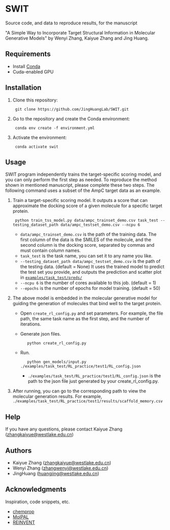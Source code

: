 # SWIT
Source code, and data to reproduce results, for the manuscript

"A Simple Way to Incorporate Target Structural Information in Molecular Generative Models" by Wenyi Zhang, Kaiyue Zhang and Jing Huang.

## Requirements
* Install [Conda](https://conda.io/projects/conda/en/latest/index.html)
* Cuda-enabled GPU

## Installation
1. Clone this repository: 

        git clone https://github.com/JingHuangLab/SWIT.git
        
2. Go to the repository and create the Conda environment:
   
        conda env create -f environment.yml

3. Activate the environment:
   
        conda activate swit

## Usage
SWIT program independently trains the target-specific scoring model, and you can only perform the first step as needed. To reproduce the method shown in mentioned manuscript, please complete these two steps. The following command uses a subset of the AmpC target data as an example.
1. Train a target-specific scoring model. It outputs a score that can approximate the docking score of a given molecule for a specific target protein.
  
        python train_tss_model.py data/ampc_trainset_demo.csv task_test --testing_dataset_path data/ampc_testset_demo.csv --ncpu 6
  
    * `data/ampc_trainset_demo.csv` is the path of the training data. The first column of the data is the SMILES of the molecule, and the second column is the docking score, separated by commas and must contain column names.
    * `task_test` is the task name, you can set it to any name you like.
    * `--testing_dataset_path data/ampc_testset_demo.csv`  is the path of the testing data. (default = None) It uses the trained model to predict the test set you provide, and outputs the prediction and scatter plot in [`examples/task_test/preds/`](examples/task_test/preds/)
    * `--ncpu 6` is the number of cores available to this job. (default = 1)
    * `--epochs` is the number of epochs for model training. (default = 50)
  
2. The above model is embedded in the molecular generative model for guiding the generation of molecules that bind well to the target protein. 
   - Open `create_rl_config.py` and set parameters. For example, the file path, the same task name as the first step, and the number of iterations.
   - Generate json files.
  
            python create_rl_config.py
        
   - Run.
   
            python gen_models/input.py ./examples/task_test/RL_practice/test1/RL_config.json
        
     * `./examples/task_test/RL_practice/test1/RL_config.json` is the path to the json file just generated by your create_rl_config.py.
3. After running, you can go to the corresponding path to view the molecular generation results. For example, `./examples/task_test/RL_practice/test1/results/scaffold_memory.csv`
          
## Help
If you have any questions, please contact Kaiyue Zhang (zhangkaiyue@westlake.edu.cn)

## Authors
* Kaiyue Zhang (zhangkaiyue@westlake.edu.cn)
* Wenyi Zhang (zhangwenyi@westlake.edu.cn)
* JingHuang (huangjing@westlake.edu.cn)

## Acknowledgments

Inspiration, code snippets, etc.
* [chemprop](https://github.com/chemprop/chemprop)
* [MolPAL](https://github.com/coleygroup/molpal)
* [REINVENT](https://github.com/MolecularAI/Reinvent)
